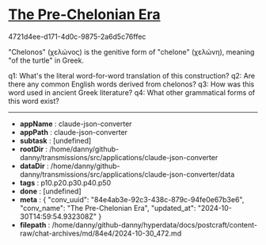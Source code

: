 # [The Pre-Chelonian Era](https://claude.ai/chat/84e4ab3e-92c3-438c-879c-94fe0e67b3e6)

4721d4ee-d171-4d0c-9875-2a6d5c76ffec

 "Chelonos" (χελώνος) is the genitive form of "chelone" (χελώνη), meaning "of the turtle" in Greek.

q1: What's the literal word-for-word translation of this construction?
q2: Are there any common English words derived from chelonos?
q3: How was this word used in ancient Greek literature?
q4: What other grammatical forms of this word exist?

---

* **appName** : claude-json-converter
* **appPath** : claude-json-converter
* **subtask** : [undefined]
* **rootDir** : /home/danny/github-danny/transmissions/src/applications/claude-json-converter
* **dataDir** : /home/danny/github-danny/transmissions/src/applications/claude-json-converter/data
* **tags** : p10.p20.p30.p40.p50
* **done** : [undefined]
* **meta** : {
  "conv_uuid": "84e4ab3e-92c3-438c-879c-94fe0e67b3e6",
  "conv_name": "The Pre-Chelonian Era",
  "updated_at": "2024-10-30T14:59:54.932308Z"
}
* **filepath** : /home/danny/github-danny/hyperdata/docs/postcraft/content-raw/chat-archives/md/84e4/2024-10-30_472.md